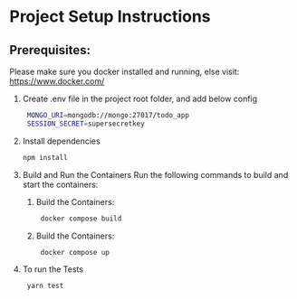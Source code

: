# Project Setup Instructions

## Prerequisites:

Please make sure you docker installed and running, else visit: https://www.docker.com/

1. Create .env file in the project root folder, and add below config

   ```bash
    MONGO_URI=mongodb://mongo:27017/todo_app
    SESSION_SECRET=supersecretkey
   ```

2. Install dependencies

   ```bash
   npm install
   ```

3. Build and Run the Containers
   Run the following commands to build and start the containers:

   1. Build the Containers:

      ```bash
       docker compose build
      ```

   2. Build the Containers:

      ```bash
       docker compose up
      ```

4. To run the Tests

   ```bash
    yarn test
   ```

